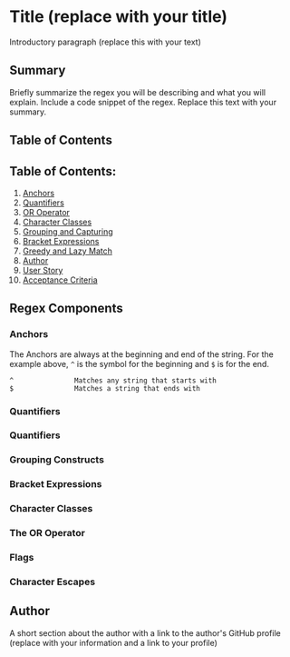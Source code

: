 # Title (replace with your title)

Introductory paragraph (replace this with your text)

## Summary

Briefly summarize the regex you will be describing and what you will explain. Include a code snippet of the regex. Replace this text with your summary.

## Table of Contents

## Table of Contents:

1.	[Anchors](#Anchors)
2.	[Quantifiers](#Quantifiers)
3.  [OR Operator](#or-operator)
4.	[Character Classes](#Character-Classes)
5.	[Grouping and Capturing](#Grouping-and-Capturing)
6.	[Bracket Expressions](#Bracket-Expressions)
7.	[Greedy and Lazy Match](#Greedy-and-Lazy-Match)
8.	[Author](#Author)
9.	[User Story](#User-Story)
10.	[Acceptance Criteria](#Acceptance-Criteria)

## Regex Components

### Anchors

The Anchors are always at the beginning and end of the string. For the example above, `^` is the symbol for the beginning and `$` is for the end.

```text
^               Matches any string that starts with
$               Matches a string that ends with 
```

### Quantifiers

### Quantifiers

### Grouping Constructs

### Bracket Expressions

### Character Classes

### The OR Operator

### Flags

### Character Escapes

## Author

A short section about the author with a link to the author's GitHub profile (replace with your information and a link to your profile)
